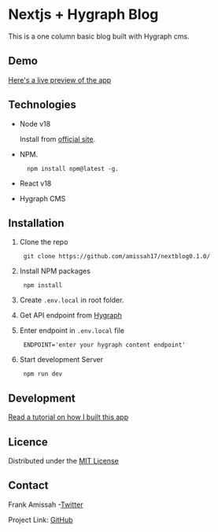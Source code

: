 # Nextjs + Hygraph Blog

This is a one column basic blog built with Hygraph cms.

## Demo

[Here's a live preview of the app](https://nextblogs.vercel.app/)

## Technologies

- Node v18

    Install from [official site](https://nodejs.org/en/download).

- NPM.

        npm install npm@latest -g.

- React v18

- Hygraph CMS

## Installation



1. Clone the repo 

        git clone https://github.com/amissah17/nextblog0.1.0/

2. Install NPM packages 

        npm install

3. Create `.env.local` in root folder.

1. Get API endpoint from [Hygraph](https://hygraph.com/)

5. Enter endpoint in `.env.local` file

        ENDPOINT='enter your hygraph content endpoint'

6. Start development Server

        npm run dev

## Development

[Read a tutorial on how I built this app](https://dev.to/amissah17/how-to-build-a-nextjs-blog-with-hygraph-and-deploy-to-vercel-in-2023-1ahd)

## Licence

Distributed under the [MIT License](LICENSE)

## Contact

Frank Amissah -[Twitter](https://twitter.com/amotabit8)

Project Link: [GitHub](https://github.com/amissah17/nextblog)